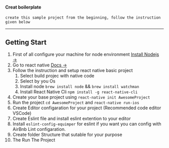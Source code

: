 #### Creat boilerplate
    create this sample project from the beginning, follow the instruction given below
---

## Getting Start 
1. First of all configure your machine for node environment [Install Nodejs &rarr;](https://nodejs.org/en/)
2. Go to react native [Docs &rarr;](https://facebook.github.io/react-native/)
3. Follow the instruction and setup react native basic project 
     1. Select build projec with native code
     2. Select by you Os
     3. Install node `brew install node` && `brew install watchman`
     4. Install React Native Cli `npm install -g react-native-cli`
4. Create your base project using `react-native init AwesomeProject`
5. Run the project `cd AwesomeProject` and `react-native run-ios`
6. Create Editor configaration for your project (Recommended code editor VSCode)
7. Create Eslint file and install eslint extention to your editor
8. Install `eslint-config-equimper` for eslint if you want you can config with AirBnb Lint configaration. 
9. Create folder Structure that sutable for your purpose
10. The Run The Project
